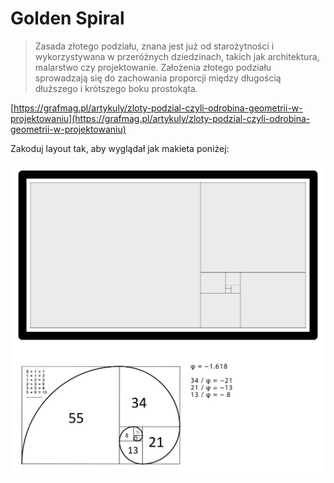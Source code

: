 # Golden Spiral

> Zasada złotego podziału, znana jest już od starożytności i wykorzystywana w przeróżnych dziedzinach, takich jak architektura, malarstwo czy projektowanie. Założenia złotego podziału sprowadzają się do zachowania proporcji między długością dłuższego i krótszego boku prostokąta.

[https://grafmag.pl/artykuly/zloty-podzial-czyli-odrobina-geometrii-w-projektowaniu](https://grafmag.pl/artykuly/zloty-podzial-czyli-odrobina-geometrii-w-projektowaniu)

Zakoduj layout tak, aby wyglądał jak makieta poniżej:

![golden-spiral](resources/golden-spiral.png)

